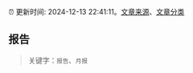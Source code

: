 :alarm_clock: 更新时间: 2024-12-13 22:41:11。[文章来源](/README.md)、[文章分类](/TAGS.md)

## 报告


> 关键字：`报告`、`月报`




